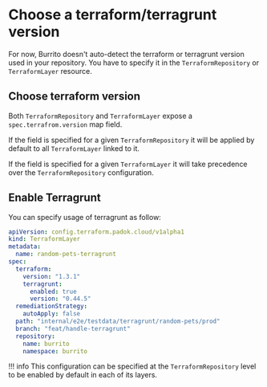 # Choose a terraform/terragrunt version

For now, Burrito doesn't auto-detect the terraform or terragrunt version used in your repository. You have to specify it in the `TerraformRepository` or `TerraformLayer` resource.

## Choose terraform version

Both `TerraformRepository` and `TerraformLayer` expose a `spec.terrafrom.version` map field.

If the field is specified for a given `TerraformRepository` it will be applied by default to all `TerraformLayer` linked to it.

If the field is specified for a given `TerraformLayer` it will take precedence over the `TerraformRepository` configuration.

## Enable Terragrunt

You can specify usage of terragrunt as follow:

```yaml
apiVersion: config.terraform.padok.cloud/v1alpha1
kind: TerraformLayer
metadata:
  name: random-pets-terragrunt
spec:
  terraform:
    version: "1.3.1"
    terragrunt:
      enabled: true
      version: "0.44.5"
  remediationStrategy:
    autoApply: false
  path: "internal/e2e/testdata/terragrunt/random-pets/prod"
  branch: "feat/handle-terragrunt"
  repository:
    name: burrito
    namespace: burrito
```

!!! info
    This configuration can be specified at the `TerraformRepository` level to be enabled by default in each of its layers.
